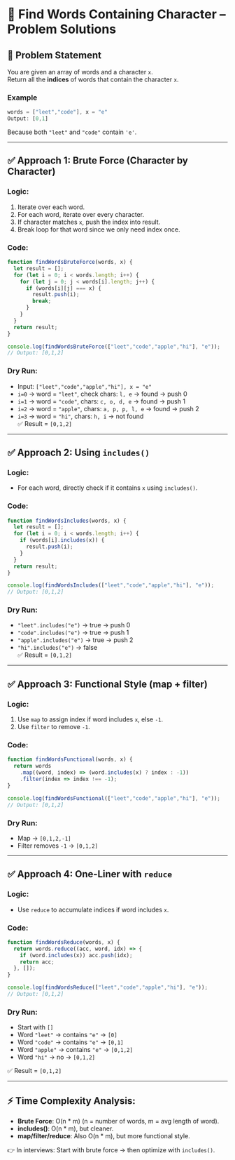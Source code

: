 # 📘 Find Words Containing Character – Problem Solutions

## 🔹 Problem Statement  
You are given an array of words and a character `x`.  
Return all the **indices** of words that contain the character `x`.

### Example  
```js
words = ["leet","code"], x = "e"
Output: [0,1]
```
Because both `"leet"` and `"code"` contain `'e'`.

---

## ✅ Approach 1: Brute Force (Character by Character)

### Logic:
1. Iterate over each word.
2. For each word, iterate over every character.
3. If character matches `x`, push the index into result.
4. Break loop for that word since we only need index once.

### Code:
```js
function findWordsBruteForce(words, x) {
  let result = [];
  for (let i = 0; i < words.length; i++) {
    for (let j = 0; j < words[i].length; j++) {
      if (words[i][j] === x) {
        result.push(i);
        break;
      }
    }
  }
  return result;
}

console.log(findWordsBruteForce(["leet","code","apple","hi"], "e"));
// Output: [0,1,2]
```

### Dry Run:
- Input: `["leet","code","apple","hi"], x = "e"`  
- `i=0` → word = `"leet"`, check chars: `l, e` → found → push 0  
- `i=1` → word = `"code"`, chars: `c, o, d, e` → found → push 1  
- `i=2` → word = `"apple"`, chars: `a, p, p, l, e` → found → push 2  
- `i=3` → word = `"hi"`, chars: `h, i` → not found  
✅ Result = `[0,1,2]`

---

## ✅ Approach 2: Using `includes()`

### Logic:
- For each word, directly check if it contains `x` using `includes()`.

### Code:
```js
function findWordsIncludes(words, x) {
  let result = [];
  for (let i = 0; i < words.length; i++) {
    if (words[i].includes(x)) {
      result.push(i);
    }
  }
  return result;
}

console.log(findWordsIncludes(["leet","code","apple","hi"], "e"));
// Output: [0,1,2]
```

### Dry Run:
- `"leet".includes("e")` → true → push 0  
- `"code".includes("e")` → true → push 1  
- `"apple".includes("e")` → true → push 2  
- `"hi".includes("e")` → false  
✅ Result = `[0,1,2]`

---

## ✅ Approach 3: Functional Style (map + filter)

### Logic:
1. Use `map` to assign index if word includes `x`, else `-1`.
2. Use `filter` to remove `-1`.

### Code:
```js
function findWordsFunctional(words, x) {
  return words
    .map((word, index) => (word.includes(x) ? index : -1))
    .filter(index => index !== -1);
}

console.log(findWordsFunctional(["leet","code","apple","hi"], "e"));
// Output: [0,1,2]
```

### Dry Run:
- Map → `[0,1,2,-1]`  
- Filter removes `-1` → `[0,1,2]`

---

## ✅ Approach 4: One-Liner with `reduce`

### Logic:
- Use `reduce` to accumulate indices if word includes `x`.

### Code:
```js
function findWordsReduce(words, x) {
  return words.reduce((acc, word, idx) => {
    if (word.includes(x)) acc.push(idx);
    return acc;
  }, []);
}

console.log(findWordsReduce(["leet","code","apple","hi"], "e"));
// Output: [0,1,2]
```

### Dry Run:
- Start with `[]`  
- Word `"leet"` → contains `"e"` → `[0]`  
- Word `"code"` → contains `"e"` → `[0,1]`  
- Word `"apple"` → contains `"e"` → `[0,1,2]`  
- Word `"hi"` → no → `[0,1,2]`  

✅ Result = `[0,1,2]`

---

## ⚡ Time Complexity Analysis:
- **Brute Force**: O(n * m) (n = number of words, m = avg length of word).  
- **includes()**: O(n * m), but cleaner.  
- **map/filter/reduce**: Also O(n * m), but more functional style.  

👉 In interviews: Start with brute force → then optimize with `includes()`.  
